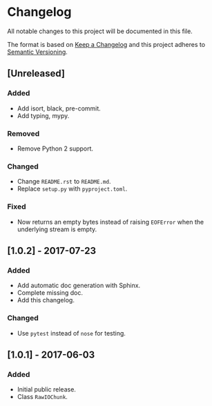 # Changelog
All notable changes to this project will be documented in this file.

The format is based on [Keep a Changelog](http://keepachangelog.com/en/1.0.0/)
and this project adheres to [Semantic Versioning](http://semver.org/spec/v2.0.0.html).

## [Unreleased]
### Added
- Add isort, black, pre-commit.
- Add typing, mypy.
### Removed
- Remove Python 2 support.
### Changed
- Change `README.rst` to `README.md`.
- Replace `setup.py` with `pyproject.toml`.
### Fixed
- Now returns an empty bytes instead of raising `EOFError` when the underlying
  stream is empty.

## [1.0.2] - 2017-07-23
### Added
- Add automatic doc generation with Sphinx.
- Complete missing doc.
- Add this changelog.
### Changed
- Use `pytest` instead of `nose` for testing.

## [1.0.1] - 2017-06-03
### Added
- Initial public release.
- Class `RawIOChunk`.
